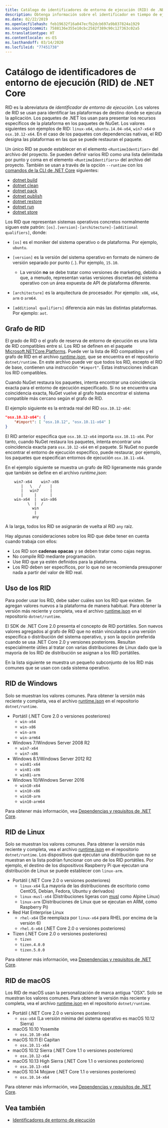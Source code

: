 ```yaml
---
title: Catálogo de identificadores de entorno de ejecución (RID) de .NET Core
description: Obtenga información sobre el identificador en tiempo de ejecución (RID) y sobre cómo se usan los RID en .NET Core.
ms.date: 02/22/2019
ms.openlocfilehash: feb19632f16a047ecfb2dcb697a9b837824a1929
ms.sourcegitcommit: 7588136e355e10cbc2582f389c90c127363c02a5
ms.translationtype: HT
ms.contentlocale: es-ES
ms.lasthandoff: 03/14/2020
ms.locfileid: "77451738"
---
```

# <a name="net-core-rid-catalog"></a>Catálogo de identificadores de entorno de ejecución (RID) de .NET Core

RID es la abreviatura de *identificador de entorno de ejecución*. Los valores de RID se usan para identificar las plataformas de destino donde se ejecuta la aplicación.
Los paquetes de .NET los usan para presentar los recursos específicos de la plataforma en los paquetes de NuGet. Los valores siguientes son ejemplos de RID: `linux-x64`, `ubuntu.14.04-x64`, `win7-x64` o `osx.10.12-x64`.
En el caso de los paquetes con dependencias nativas, el RID designa las plataformas en las que se puede restauran el paquete.

Un único RID se puede establecer en el elemento `<RuntimeIdentifier>` del archivo del proyecto. Se pueden definir varios RID como una lista delimitada por punto y coma en el elemento `<RuntimeIdentifiers>` del archivo del proyecto. También se usan a través de la opción `--runtime` con los [comandos de la CLI de .NET Core](./tools/index.md) siguientes:

- [dotnet build](./tools/dotnet-build.md)
- [dotnet clean](./tools/dotnet-clean.md)
- [dotnet pack](./tools/dotnet-pack.md)
- [dotnet publish](./tools/dotnet-publish.md)
- [dotnet restore](./tools/dotnet-restore.md)
- [dotnet run](./tools/dotnet-run.md)
- [dotnet store](./tools/dotnet-store.md)

Los RID que representan sistemas operativos concretos normalmente siguen este patrón: `[os].[version]-[architecture]-[additional qualifiers]`, donde:

- `[os]` es el moniker del sistema operativo o de plataforma. Por ejemplo, `ubuntu`.

- `[version]` es la versión del sistema operativo en formato de número de versión separado por punto (`.`). Por ejemplo, `15.10`.

  - La versión **no** se debe tratar como versiones de marketing, debido a que, a menudo, representan varias versiones discretas del sistema operativo con un área expuesta de API de plataforma diferente.

- `[architecture]` es la arquitectura de procesador. Por ejemplo: `x86`, `x64`, `arm` o `arm64`.

- `[additional qualifiers]` diferencia aún más las distintas plataformas. Por ejemplo: `aot`.

## <a name="rid-graph"></a>Grafo de RID

El grado de RID o el grafo de reserva de entorno de ejecución es una lista de RID compatibles entre sí. Los RID se definen en el paquete [Microsoft.NETCore.Platforms](https://www.nuget.org/packages/Microsoft.NETCore.Platforms/). Puede ver la lista de RID compatibles y el grafo de RID en el archivo [*runtime.json*](https://github.com/dotnet/runtime/blob/master/src/libraries/pkg/Microsoft.NETCore.Platforms/runtime.json), que se encuentra en el repositorio `dotnet/runtime`. En este archivo puede ver que todos los RID, excepto el RID de base, contienen una instrucción `"#import"`. Estas instrucciones indican los RID compatibles.

Cuando NuGet restaura los paquetes, intenta encontrar una coincidencia exacta para el entorno de ejecución especificado.
Si no se encuentra una coincidencia exacta, NuGet vuelve al grafo hasta encontrar el sistema compatible más cercano según el grafo de RID.

El ejemplo siguiente es la entrada real del RID `osx.10.12-x64`:

```json
"osx.10.12-x64": {
    "#import": [ "osx.10.12", "osx.10.11-x64" ]
}
```

El RID anterior especifica que `osx.10.12-x64` importa `osx.10.11-x64`. Por tanto, cuando NuGet restaura los paquetes, intenta encontrar una coincidencia exacta para `osx.10.12-x64` en el paquete. Si NuGet no puede encontrar el entorno de ejecución específico, puede restaurar, por ejemplo, los paquetes que especifican entornos de ejecución `osx.10.11-x64`.

En el ejemplo siguiente se muestra un grafo de RID ligeramente más grande que también se define en el archivo *runtime.json*:

```
    win7-x64    win7-x86
       |   \   /    |
       |   win7     |
       |     |      |
    win-x64  |  win-x86
          \  |  /
            win
             |
            any
```

A la larga, todos los RID se asignarán de vuelta al RID `any` raíz.

Hay algunas consideraciones sobre los RID que debe tener en cuenta cuando trabaja con ellos:

- Los RID son **cadenas opacas** y se deben tratar como cajas negras.
- No compile RID mediante programación.
- Use RID que ya estén definidos para la plataforma.
- Los RID deben ser específicos, por lo que no se recomienda presuponer nada a partir del valor de RID real.

## <a name="using-rids"></a>Uso de los RID

Para poder usar los RID, debe saber cuáles son los RID que existen. Se agregan valores nuevos a la plataforma de manera habitual.
Para obtener la versión más reciente y completa, vea el archivo [runtime.json](https://github.com/dotnet/runtime/blob/master/src/libraries/pkg/Microsoft.NETCore.Platforms/runtime.json) en el repositorio `dotnet/runtime`.

El SDK de .NET Core 2.0 presenta el concepto de RID portátiles. Son nuevos valores agregados al grafo de RID que no están vinculados a una versión específica o distribución del sistema operativo, y son la opción preferida cuando se usa .NET Core 2.0 y versiones posteriores. Resultan especialmente útiles al tratar con varias distribuciones de Linux dado que la mayoría de los RID de distribución se asignan a los RID portátiles.

En la lista siguiente se muestra un pequeño subconjunto de los RID más comunes que se usan con cada sistema operativo.

## <a name="windows-rids"></a>RID de Windows

Solo se muestran los valores comunes. Para obtener la versión más reciente y completa, vea el archivo [runtime.json](https://github.com/dotnet/runtime/blob/master/src/libraries/pkg/Microsoft.NETCore.Platforms/runtime.json) en el repositorio `dotnet/runtime`.

- Portátil (.NET Core 2.0 o versiones posteriores)
  - `win-x64`
  - `win-x86`
  - `win-arm`
  - `win-arm64`
- Windows 7/Windows Server 2008 R2
  - `win7-x64`
  - `win7-x86`
- Windows 8.1/Windows Server 2012 R2
  - `win81-x64`
  - `win81-x86`
  - `win81-arm`
- Windows 10/Windows Server 2016
  - `win10-x64`
  - `win10-x86`
  - `win10-arm`
  - `win10-arm64`

Para obtener más información, vea [Dependencias y requisitos de .NET Core](install/dependencies.md?pivots=os-windows).

## <a name="linux-rids"></a>RID de Linux

Solo se muestran los valores comunes. Para obtener la versión más reciente y completa, vea el archivo [runtime.json](https://github.com/dotnet/runtime/blob/master/src/libraries/pkg/Microsoft.NETCore.Platforms/runtime.json) en el repositorio `dotnet/runtime`. Los dispositivos que ejecutan una distribución que no se muestran en la lista podrían funcionar con uno de los RID portátiles. Por ejemplo, el destino de los dispositivos Raspberry Pi que ejecutan una distribución de Linux se puede establecer con `linux-arm`.

- Portátil (.NET Core 2.0 o versiones posteriores)
  - `linux-x64` (La mayoría de las distribuciones de escritorio como CentOS, Debian, Fedora, Ubuntu y derivados)
  - `linux-musl-x64` (Distribuciones ligeras con [musl](https://wiki.musl-libc.org/projects-using-musl.html) como Alpine Linux)
  - `linux-arm` (Distribuciones de Linux que se ejecutan en ARM, como Raspberry Pi)
- Red Hat Enterprise Linux
  - `rhel-x64` (Se reemplaza por `linux-x64` para RHEL por encima de la versión 6)
  - `rhel.6-x64` (.NET Core 2.0 o versiones posteriores)
- Tizen (.NET Core 2.0 o versiones posteriores)
  - `tizen`
  - `tizen.4.0.0`
  - `tizen.5.0.0`

Para obtener más información, vea [Dependencias y requisitos de .NET Core](install/dependencies.md?pivots=os-linux).

## <a name="macos-rids"></a>RID de macOS

Los RID de macOS usan la personalización de marca antigua "OSX". Solo se muestran los valores comunes. Para obtener la versión más reciente y completa, vea el archivo [runtime.json](https://github.com/dotnet/runtime/blob/master/src/libraries/pkg/Microsoft.NETCore.Platforms/runtime.json) en el repositorio `dotnet/runtime`.

- Portátil (.NET Core 2.0 o versiones posteriores)
  - `osx-x64` (La versión mínima del sistema operativo es macOS 10.12 Sierra)
- macOS 10.10  Yosemite
  - `osx.10.10-x64`
- macOS 10.11 El Capitan
  - `osx.10.11-x64`
- macOS 10.12 Sierra (.NET Core 1.1 o versiones posteriores)
  - `osx.10.12-x64`
- macOS 10.13 High Sierra (.NET Core 1.1 o versiones posteriores)
  - `osx.10.13-x64`
- macOS 10.14 Mojave (.NET Core 1.1 o versiones posteriores)
  - `osx.10.14-x64`

Para obtener más información, vea [Dependencias y requisitos de .NET Core](install/dependencies.md?pivots=os-macos).

## <a name="see-also"></a>Vea también

- [Identificadores de entorno de ejecución](https://github.com/dotnet/runtime/blob/master/src/libraries/pkg/Microsoft.NETCore.Platforms/readme.md)
